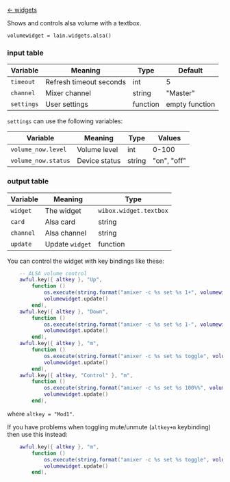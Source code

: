 [<- widgets](https://github.com/copycat-killer/lain/wiki/Widgets)

Shows and controls alsa volume with a textbox.

	volumewidget = lain.widgets.alsa()

### input table

Variable | Meaning | Type | Default
--- | --- | --- | ---
`timeout` | Refresh timeout seconds | int | 5
`channel` | Mixer channel | string | "Master" 
`settings` | User settings | function | empty function

`settings` can use the following variables:

Variable | Meaning | Type | Values
--- | --- | --- | ---
`volume_now.level` | Volume level | int | 0-100
`volume_now.status` | Device status | string | "on", "off"

### output table

Variable | Meaning | Type
--- | --- | --- 
`widget` | The widget | `wibox.widget.textbox`
`card` | Alsa card | string
`channel` | Alsa channel | string
`update` | Update `widget` | function

You can control the widget with key bindings like these:

```lua
    -- ALSA volume control
    awful.key({ altkey }, "Up",
        function ()
            os.execute(string.format("amixer -c %s set %s 1+", volumewidget.card, volumewidget.channel))
            volumewidget.update()
        end),
    awful.key({ altkey }, "Down",
        function ()
            os.execute(string.format("amixer -c %s set %s 1-", volumewidget.card, volumewidget.channel))
            volumewidget.update()
        end),
    awful.key({ altkey }, "m",
        function ()
            os.execute(string.format("amixer -c %s set %s toggle", volumewidget.card, volumewidget.channel))
            volumewidget.update()
        end),
    awful.key({ altkey, "Control" }, "m",
        function ()
            os.execute(string.format("amixer -c %s set %s 100%%", volumewidget.card, volumewidget.channel))
            volumewidget.update()
        end),
```

where `altkey = "Mod1"`.

If you have problems when toggling mute/unmute (`altkey+m` keybinding) then use this instead:

```lua
    awful.key({ altkey }, "m",
        function ()
            os.execute(string.format("amixer -c %s set %s toggle", volumewidget.channel))
            volumewidget.update()
        end),
```